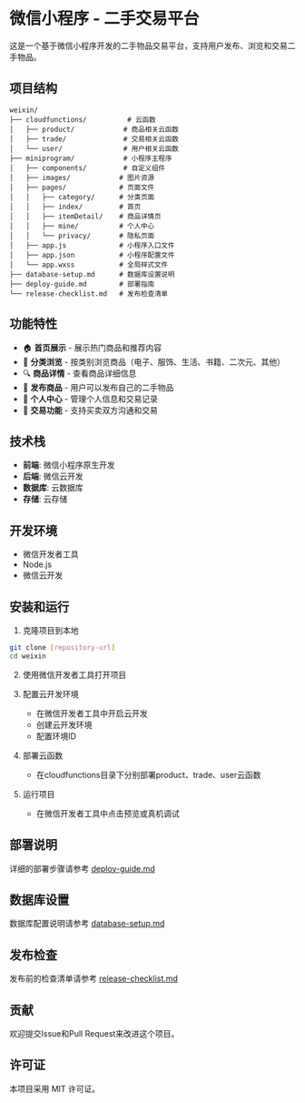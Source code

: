 # 微信小程序 - 二手交易平台

这是一个基于微信小程序开发的二手物品交易平台，支持用户发布、浏览和交易二手物品。

## 项目结构

```
weixin/
├── cloudfunctions/          # 云函数
│   ├── product/            # 商品相关云函数
│   ├── trade/              # 交易相关云函数
│   └── user/               # 用户相关云函数
├── miniprogram/            # 小程序主程序
│   ├── components/         # 自定义组件
│   ├── images/            # 图片资源
│   ├── pages/             # 页面文件
│   │   ├── category/      # 分类页面
│   │   ├── index/         # 首页
│   │   ├── itemDetail/    # 商品详情页
│   │   ├── mine/          # 个人中心
│   │   └── privacy/       # 隐私页面
│   ├── app.js             # 小程序入口文件
│   ├── app.json           # 小程序配置文件
│   └── app.wxss           # 全局样式文件
├── database-setup.md      # 数据库设置说明
├── deploy-guide.md        # 部署指南
└── release-checklist.md   # 发布检查清单
```

## 功能特性

- 🏠 **首页展示** - 展示热门商品和推荐内容
- 📂 **分类浏览** - 按类别浏览商品（电子、服饰、生活、书籍、二次元、其他）
- 🔍 **商品详情** - 查看商品详细信息
- 📝 **发布商品** - 用户可以发布自己的二手物品
- 👤 **个人中心** - 管理个人信息和交易记录
- 💬 **交易功能** - 支持买卖双方沟通和交易

## 技术栈

- **前端**: 微信小程序原生开发
- **后端**: 微信云开发
- **数据库**: 云数据库
- **存储**: 云存储

## 开发环境

- 微信开发者工具
- Node.js
- 微信云开发

## 安装和运行

1. 克隆项目到本地
```bash
git clone [repository-url]
cd weixin
```

2. 使用微信开发者工具打开项目

3. 配置云开发环境
   - 在微信开发者工具中开启云开发
   - 创建云开发环境
   - 配置环境ID

4. 部署云函数
   - 在cloudfunctions目录下分别部署product、trade、user云函数

5. 运行项目
   - 在微信开发者工具中点击预览或真机调试

## 部署说明

详细的部署步骤请参考 [deploy-guide.md](./deploy-guide.md)

## 数据库设置

数据库配置说明请参考 [database-setup.md](./database-setup.md)

## 发布检查

发布前的检查清单请参考 [release-checklist.md](./release-checklist.md)

## 贡献

欢迎提交Issue和Pull Request来改进这个项目。

## 许可证

本项目采用 MIT 许可证。 